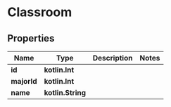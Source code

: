 
# Classroom

## Properties
| Name | Type | Description | Notes |
| ------------ | ------------- | ------------- | ------------- |
| **id** | **kotlin.Int** |  |  |
| **majorId** | **kotlin.Int** |  |  |
| **name** | **kotlin.String** |  |  |



